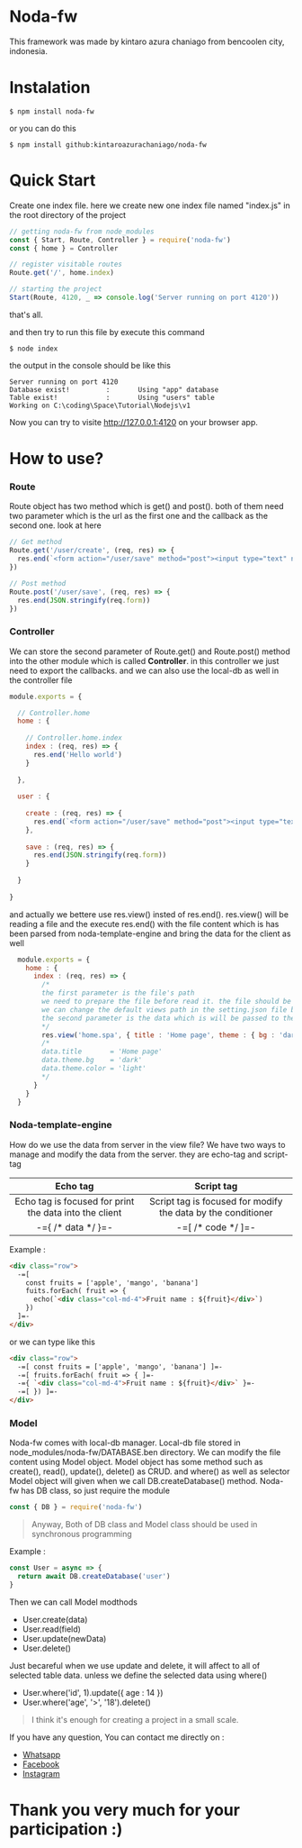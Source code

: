 # Noda-fw
  
This framework was made by kintaro azura chaniago from bencoolen city, indonesia.

# Instalation

```console
$ npm install noda-fw
```

or you can do this

```console
$ npm install github:kintaroazurachaniago/noda-fw
```

# Quick Start

Create one index file. here we create new one index file named "index.js" in the root directory of the project

```js
// getting noda-fw from node_modules
const { Start, Route, Controller } = require('noda-fw')
const { home } = Controller

// register visitable routes
Route.get('/', home.index)

// starting the project
Start(Route, 4120, _ => console.log('Server running on port 4120'))
```

that's all.

and then try to run this file by execute this command

```console
$ node index
```

the output in the console should be like this

```console
Server running on port 4120
Database exist!         :       Using "app" database
Table exist!            :       Using "users" table
Working on C:\coding\Space\Tutorial\Nodejs\v1
```

Now you can try to visite http://127.0.0.1:4120 on your browser app.

# How to use?

### Route

Route object has two method which is get() and post(). both of them need two parameter which is the url as the first one and the callback as the second one. look at here

```js
// Get method
Route.get('/user/create', (req, res) => {
  res.end(`<form action="/user/save" method="post"><input type="text" name="username"/><button>Create</button></form>`)
})

// Post method
Route.post('/user/save', (req, res) => {
  res.end(JSON.stringify(req.form))
})
```

### Controller

We can store the second parameter of Route.get() and Route.post() method into the other module which is called **Controller**. in this controller we just need to export the callbacks. and we can also use the local-db as well in the controller file

```js
module.exports = {

  // Controller.home
  home : {
  
    // Controller.home.index
    index : (req, res) => {
      res.end('Hello world')
    }
    
  },
  
  user : {
  
    create : (req, res) => {
      res.end(`<form action="/user/save" method="post"><input type="text" name="username"/><button>Create</button></form>`)
    },
    
    save : (req, res) => {
      res.end(JSON.stringify(req.form))
    }
    
  }
  
}
```

and actually we bettere use res.view() insted of res.end(). res.view() will be reading a file and the execute res.end() with the file content which is has been parsed from noda-template-engine and bring the data for the client as well

```js
  module.exports = {
    home : {
      index : (req, res) => {
        /*
        the first parameter is the file's path
        we need to prepare the file before read it. the file should be written in the process.cwd() and then setting.paths.view folder.
        we can change the default views path in the setting.json file by changing the value of setting.paths.view
        the second parameter is the data which is will be passed to the noda-template-engine. and then we can use the data in the view file
        */
        res.view('home.spa', { title : 'Home page', theme : { bg : 'dark', color : 'light' } })
        /*
        data.title       = 'Home page'
        data.theme.bg    = 'dark'
        data.theme.color = 'light'
        */
      }
    }
  }
```

### Noda-template-engine

How do we use the data from server in the view file?
We have two ways to manage and modify the data from the server. they are echo-tag and script-tag

| Echo tag | Script tag |
| :--------: | :----------: |
| Echo tag is focused for print the data into the client | Script tag is focused for modify the data by the conditioner |
| -={ /* data */ }=- | -=[ /* code */ ]=- |

Example :

```html
<div class="row">
  -=[
    const fruits = ['apple', 'mango', 'banana']
    fuits.forEach( fruit => {
      echo(`<div class="col-md-4">Fruit name : ${fruit}</div>`)
    })
  ]=-
</div>
```

or we can type like this

```html
<div class="row">
  -=[ const fruits = ['apple', 'mango', 'banana'] ]=-
  -=[ fruits.forEach( fruit => { ]=-
  -={ `<div class="col-md-4">Fruit name : ${fruit}</div>` }=-
  -=[ }) ]=-
</div>
```

### Model

Noda-fw comes with local-db manager.
Local-db file stored in node_modules/noda-fw/DATABASE.ben directory.
We can modify the file content using Model object.
Model object has some method such as create(), read(), update(), delete() as CRUD. and where() as well as selector
Model object will given when we call DB.createDatabase() method.
Noda-fw has DB class, so just require the module

```js
const { DB } = require('noda-fw')
```

> Anyway, Both of DB class and Model class should be used in synchronous programming

Example :

```js
const User = async => {
  return await DB.createDatabase('user')
}
```

Then we can call Model modthods
- User.create(data)
- User.read(field)
- User.update(newData)
- User.delete()

Just becareful when we use update and delete, it will affect to all of selected table data. unless we define the selected data using where()
- User.where('id', 1).update({ age : 14 })
- User.where('age', '>', '18').delete()

> I think it's enough for creating a project in a small scale.

If you have any question, You can contact me directly on :
- [Whatsapp](https://wa.me/+6289633948126)
- [Facebook](https://facebook.com/kintaro.azura)
- [Instagram](https://instagram.com/kintaro_azura)

# Thank you very much for your participation :)
